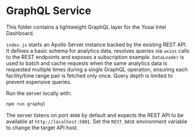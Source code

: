 # GraphQL Service

This folder contains a lightweight GraphQL layer for the Yosai Intel Dashboard.

`index.js` starts an Apollo Server instance backed by the existing REST API. It
defines a basic schema for analytics data, resolves queries via `axios` calls to
the REST endpoints and exposes a subscription example. `DataLoader` is used to
batch and cache requests when the same analytics data is requested multiple
times during a single GraphQL operation, ensuring each facility/time range pair
is fetched only once. Query depth is limited to prevent expensive queries.

Run the server locally with:

```bash
npm run graphql
```

The server listens on port `4000` by default and expects the REST API to be
available at `http://localhost:5001`. Set the `REST_BASE` environment variable to
change the target API host.

